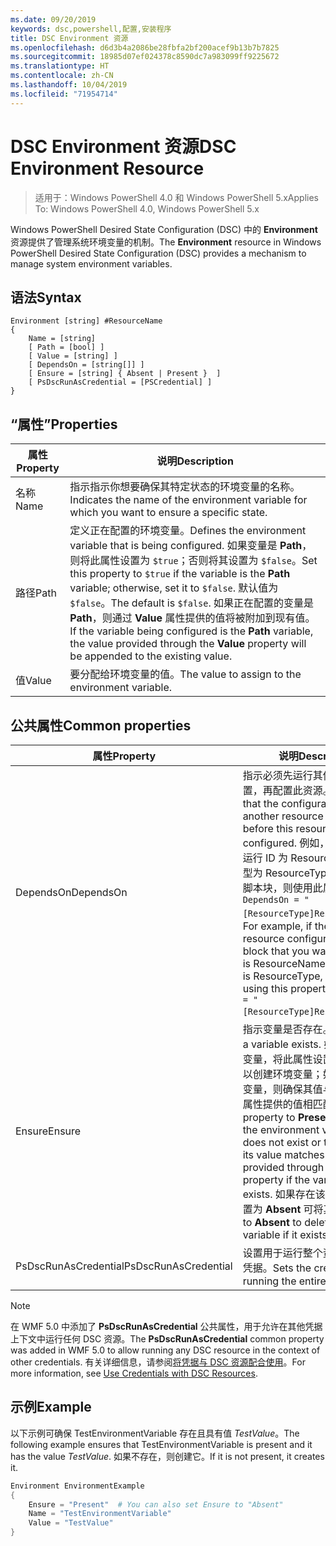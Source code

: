 ```yaml
---
ms.date: 09/20/2019
keywords: dsc,powershell,配置,安装程序
title: DSC Environment 资源
ms.openlocfilehash: d6d3b4a2086be28fbfa2bf200acef9b13b7b7825
ms.sourcegitcommit: 18985d07ef024378c8590dc7a983099ff9225672
ms.translationtype: HT
ms.contentlocale: zh-CN
ms.lasthandoff: 10/04/2019
ms.locfileid: "71954714"
---
```

# <a name="dsc-environment-resource"></a><span data-ttu-id="c01a2-103">DSC Environment 资源</span><span class="sxs-lookup"><span data-stu-id="c01a2-103">DSC Environment Resource</span></span>

> <span data-ttu-id="c01a2-104">适用于：Windows PowerShell 4.0 和 Windows PowerShell 5.x</span><span class="sxs-lookup"><span data-stu-id="c01a2-104">Applies To: Windows PowerShell 4.0, Windows PowerShell 5.x</span></span>

<span data-ttu-id="c01a2-105">Windows PowerShell Desired State Configuration (DSC) 中的 **Environment** 资源提供了管理系统环境变量的机制。</span><span class="sxs-lookup"><span data-stu-id="c01a2-105">The **Environment** resource in Windows PowerShell Desired State Configuration (DSC) provides a mechanism to manage system environment variables.</span></span>

## <a name="syntax"></a><span data-ttu-id="c01a2-106">语法</span><span class="sxs-lookup"><span data-stu-id="c01a2-106">Syntax</span></span>

```Syntax
Environment [string] #ResourceName
{
    Name = [string]
    [ Path = [bool] ]
    [ Value = [string] ]
    [ DependsOn = [string[]] ]
    [ Ensure = [string] { Absent | Present }  ]
    [ PsDscRunAsCredential = [PSCredential] ]
}
```

## <a name="properties"></a><span data-ttu-id="c01a2-107">“属性”</span><span class="sxs-lookup"><span data-stu-id="c01a2-107">Properties</span></span>

|<span data-ttu-id="c01a2-108">属性</span><span class="sxs-lookup"><span data-stu-id="c01a2-108">Property</span></span> |<span data-ttu-id="c01a2-109">说明</span><span class="sxs-lookup"><span data-stu-id="c01a2-109">Description</span></span> |
|---|---|
|<span data-ttu-id="c01a2-110">名称</span><span class="sxs-lookup"><span data-stu-id="c01a2-110">Name</span></span> |<span data-ttu-id="c01a2-111">指示指示你想要确保其特定状态的环境变量的名称。</span><span class="sxs-lookup"><span data-stu-id="c01a2-111">Indicates the name of the environment variable for which you want to ensure a specific state.</span></span> |
|<span data-ttu-id="c01a2-112">路径</span><span class="sxs-lookup"><span data-stu-id="c01a2-112">Path</span></span> |<span data-ttu-id="c01a2-113">定义正在配置的环境变量。</span><span class="sxs-lookup"><span data-stu-id="c01a2-113">Defines the environment variable that is being configured.</span></span> <span data-ttu-id="c01a2-114">如果变量是 **Path**，则将此属性设置为 `$true`；否则将其设置为 `$false`。</span><span class="sxs-lookup"><span data-stu-id="c01a2-114">Set this property to `$true` if the variable is the **Path** variable; otherwise, set it to `$false`.</span></span> <span data-ttu-id="c01a2-115">默认值为 `$false`。</span><span class="sxs-lookup"><span data-stu-id="c01a2-115">The default is `$false`.</span></span> <span data-ttu-id="c01a2-116">如果正在配置的变量是 **Path**，则通过 **Value** 属性提供的值将被附加到现有值。</span><span class="sxs-lookup"><span data-stu-id="c01a2-116">If the variable being configured is the **Path** variable, the value provided through the **Value** property will be appended to the existing value.</span></span> |
|<span data-ttu-id="c01a2-117">值</span><span class="sxs-lookup"><span data-stu-id="c01a2-117">Value</span></span> |<span data-ttu-id="c01a2-118">要分配给环境变量的值。</span><span class="sxs-lookup"><span data-stu-id="c01a2-118">The value to assign to the environment variable.</span></span> |

## <a name="common-properties"></a><span data-ttu-id="c01a2-119">公共属性</span><span class="sxs-lookup"><span data-stu-id="c01a2-119">Common properties</span></span>

|<span data-ttu-id="c01a2-120">属性</span><span class="sxs-lookup"><span data-stu-id="c01a2-120">Property</span></span> |<span data-ttu-id="c01a2-121">说明</span><span class="sxs-lookup"><span data-stu-id="c01a2-121">Description</span></span> |
|---|---|
|<span data-ttu-id="c01a2-122">DependsOn</span><span class="sxs-lookup"><span data-stu-id="c01a2-122">DependsOn</span></span> |<span data-ttu-id="c01a2-123">指示必须先运行其他资源的配置，再配置此资源。</span><span class="sxs-lookup"><span data-stu-id="c01a2-123">Indicates that the configuration of another resource must run before this resource is configured.</span></span> <span data-ttu-id="c01a2-124">例如，如果想要首先运行 ID 为 ResourceName、类型为 ResourceType 的资源配置脚本块，则使用此属性的语法为 `DependsOn = "[ResourceType]ResourceName"`。</span><span class="sxs-lookup"><span data-stu-id="c01a2-124">For example, if the ID of the resource configuration script block that you want to run first is ResourceName and its type is ResourceType, the syntax for using this property is `DependsOn = "[ResourceType]ResourceName"`.</span></span> |
|<span data-ttu-id="c01a2-125">Ensure</span><span class="sxs-lookup"><span data-stu-id="c01a2-125">Ensure</span></span> |<span data-ttu-id="c01a2-126">指示变量是否存在。</span><span class="sxs-lookup"><span data-stu-id="c01a2-126">Indicates if a variable exists.</span></span> <span data-ttu-id="c01a2-127">如果不存在此变量，将此属性设置为 **Present** 以创建环境变量；如果已存在此变量，则确保其值与通过 **Value** 属性提供的值相匹配。</span><span class="sxs-lookup"><span data-stu-id="c01a2-127">Set this property to **Present** to create the environment variable if it does not exist or to ensure that its value matches what is provided through the **Value** property if the variable already exists.</span></span> <span data-ttu-id="c01a2-128">如果存在该变量，将其设置为 **Absent** 可将其删除。</span><span class="sxs-lookup"><span data-stu-id="c01a2-128">Set it to **Absent** to delete the variable if it exists.</span></span> |
|<span data-ttu-id="c01a2-129">PsDscRunAsCredential</span><span class="sxs-lookup"><span data-stu-id="c01a2-129">PsDscRunAsCredential</span></span> |<span data-ttu-id="c01a2-130">设置用于运行整个资源的身份的凭据。</span><span class="sxs-lookup"><span data-stu-id="c01a2-130">Sets the credential for running the entire resource as.</span></span> |

> [!NOTE]
> <span data-ttu-id="c01a2-131">在 WMF 5.0 中添加了 **PsDscRunAsCredential** 公共属性，用于允许在其他凭据上下文中运行任何 DSC 资源。</span><span class="sxs-lookup"><span data-stu-id="c01a2-131">The **PsDscRunAsCredential** common property was added in WMF 5.0 to allow running any DSC resource in the context of other credentials.</span></span> <span data-ttu-id="c01a2-132">有关详细信息，请参阅[将凭据与 DSC 资源配合使用](../../../configurations/runasuser.md)。</span><span class="sxs-lookup"><span data-stu-id="c01a2-132">For more information, see [Use Credentials with DSC Resources](../../../configurations/runasuser.md).</span></span>

## <a name="example"></a><span data-ttu-id="c01a2-133">示例</span><span class="sxs-lookup"><span data-stu-id="c01a2-133">Example</span></span>

<span data-ttu-id="c01a2-134">以下示例可确保 TestEnvironmentVariable 存在且具有值 _TestValue_。</span><span class="sxs-lookup"><span data-stu-id="c01a2-134">The following example ensures that TestEnvironmentVariable is present and it has the value _TestValue_.</span></span> <span data-ttu-id="c01a2-135">如果不存在，则创建它。</span><span class="sxs-lookup"><span data-stu-id="c01a2-135">If it is not present, it creates it.</span></span>

```powershell
Environment EnvironmentExample
{
    Ensure = "Present"  # You can also set Ensure to "Absent"
    Name = "TestEnvironmentVariable"
    Value = "TestValue"
}
```